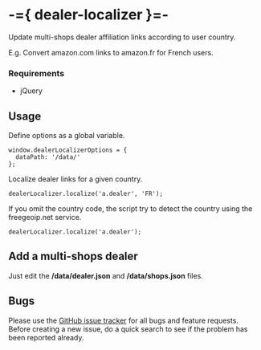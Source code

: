 # -={ dealer-localizer }=-

Update multi-shops dealer affiliation links according to user country.

E.g. Convert amazon.com links to amazon.fr for French users.

### Requirements

- jQuery

## Usage

Define options as a global variable.

```
window.dealerLocalizerOptions = {
  dataPath: '/data/'
};
```

Localize dealer links for a given country.

```
dealerLocalizer.localize('a.dealer', 'FR');
```

If you omit the country code, the script try to detect the country using the freegeoip.net service.

```
dealerLocalizer.localize('a.dealer');
```

## Add a multi-shops dealer

Just edit the **/data/dealer.json** and **/data/shops.json** files.

<!--

## Contributing
Please read [CONTRIBUTING.md](CONTRIBUTING.md) for details on our code of conduct, and the process for submitting pull requests to us.

-->

## Bugs

Please use the [GitHub issue tracker](https://github.com/chrisbo246/pickyvagabond/issues) for all bugs and feature requests. Before creating a new issue, do a quick search to see if the problem has been reported already.

<!--

## License
This project is licensed under the MIT License - see the [LICENSE.md](LICENSE.md) file for details

-->
